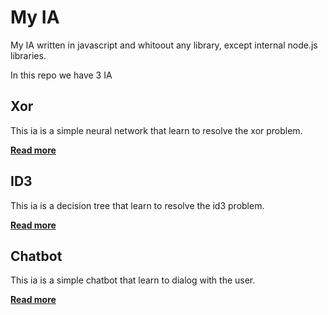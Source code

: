 # My IA

My IA written in javascript and whitoout any library, except internal node.js libraries.

In this repo we have 3 IA

## Xor

This ia is a simple neural network that learn to resolve the xor problem.

**[Read more](./xor/README.md)**

## ID3

This ia is a decision tree that learn to resolve the id3 problem.

**[Read more](./id3/README.md)**

## Chatbot

This ia is a simple chatbot that learn to dialog with the user.

**[Read more](./chatbot/README.md)**
